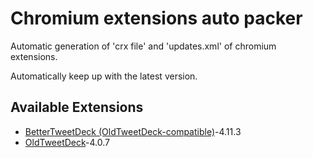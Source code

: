 # Chromium extensions auto packer

Automatic generation of 'crx file' and 'updates.xml' of chromium extensions.

Automatically keep up with the latest version.

## Available Extensions

- [BetterTweetDeck (OldTweetDeck-compatible)](https://github.com/dimdenGD/BetterTweetDeck/)-4.11.3
- [OldTweetDeck](https://github.com/dimdenGD/OldTweetDeck)-4.0.7
